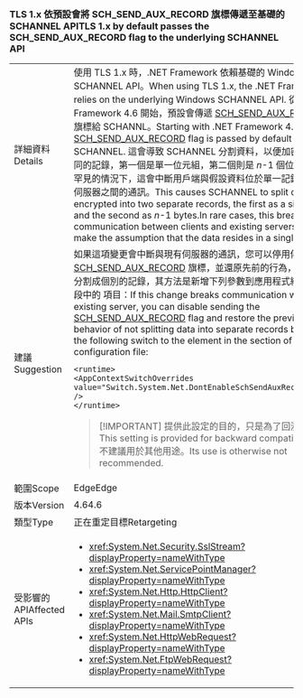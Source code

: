 ### <a name="tls-1x-by-default-passes-the-schsendauxrecord-flag-to-the-underlying-schannel-api"></a><span data-ttu-id="82fa8-101">TLS 1.x 依預設會將 SCH_SEND_AUX_RECORD 旗標傳遞至基礎的 SCHANNEL API</span><span class="sxs-lookup"><span data-stu-id="82fa8-101">TLS 1.x by default passes the SCH_SEND_AUX_RECORD flag to the underlying SCHANNEL API</span></span>

|   |   |
|---|---|
|<span data-ttu-id="82fa8-102">詳細資料</span><span class="sxs-lookup"><span data-stu-id="82fa8-102">Details</span></span>|<span data-ttu-id="82fa8-103">使用 TLS 1.x 時，.NET Framework 依賴基礎的 Windows SCHANNEL API。</span><span class="sxs-lookup"><span data-stu-id="82fa8-103">When using TLS 1.x, the .NET Framework relies on the underlying Windows SCHANNEL API.</span></span> <span data-ttu-id="82fa8-104">從 .NET Framework 4.6 開始，預設會傳遞 [SCH_SEND_AUX_RECORD](https://msdn.microsoft.com/library/windows/desktop/aa379810.aspx) 旗標給 SCHANNL。</span><span class="sxs-lookup"><span data-stu-id="82fa8-104">Starting with .NET Framework 4.6, the [SCH_SEND_AUX_RECORD](https://msdn.microsoft.com/library/windows/desktop/aa379810.aspx) flag is passed by default to SCHANNEL.</span></span> <span data-ttu-id="82fa8-105">這會導致 SCHANNEL 分割資料，以便加密成兩個不同的記錄，第一個是單一位元組，第二個則是 <em>n</em>-1 個位元組。在罕見的情況下，這會中斷用戶端與假設資料位於單一記錄中的現有伺服器之間的通訊。</span><span class="sxs-lookup"><span data-stu-id="82fa8-105">This causes SCHANNEL to split data to be encrypted into two separate records, the first as a single byte and the second as <em>n</em>-1 bytes.In rare cases, this breaks communication between clients and existing servers that make the assumption that the data resides in a single record.</span></span>|
|<span data-ttu-id="82fa8-106">建議</span><span class="sxs-lookup"><span data-stu-id="82fa8-106">Suggestion</span></span>|<span data-ttu-id="82fa8-107">如果這項變更會中斷與現有伺服器的通訊，您可以停用傳送 [SCH_SEND_AUX_RECORD](https://msdn.microsoft.com/library/windows/desktop/aa379810.aspx) 旗標，並還原先前的行為，不將資料分割成個別的記錄，其方法是新增下列參數到應用程式組態檔 [<runtime>](~/docs/framework/configure-apps/file-schema/runtime/runtime-element.md) 區段中的 [<AppContextSwitchOverrides>](~/docs/framework/configure-apps/file-schema/runtime/appcontextswitchoverrides-element.md) 項目：</span><span class="sxs-lookup"><span data-stu-id="82fa8-107">If this change breaks communication with an existing server, you can disable sending the [SCH_SEND_AUX_RECORD](https://msdn.microsoft.com/library/windows/desktop/aa379810.aspx) flag and restore the previous behavior of not splitting data into separate records by adding the following switch to the [<AppContextSwitchOverrides>](~/docs/framework/configure-apps/file-schema/runtime/appcontextswitchoverrides-element.md) element in the [<runtime>](~/docs/framework/configure-apps/file-schema/runtime/runtime-element.md) section of your app configuration file:</span></span><pre><code class="lang-xml">&lt;runtime&gt;&#13;&#10;&lt;AppContextSwitchOverrides&#13;&#10;value=&quot;Switch.System.Net.DontEnableSchSendAuxRecord=true&quot; /&gt;&#13;&#10;&lt;/runtime&gt;&#13;&#10;</code></pre> <blockquote> [!IMPORTANT] <span data-ttu-id="82fa8-108">提供此設定的目的，只是為了回溯相容性。</span><span class="sxs-lookup"><span data-stu-id="82fa8-108">This setting is provided for backward compatibility only.</span></span> <span data-ttu-id="82fa8-109">不建議用於其他用途。</span><span class="sxs-lookup"><span data-stu-id="82fa8-109">Its use is otherwise not recommended.</span></span></blockquote> |
|<span data-ttu-id="82fa8-110">範圍</span><span class="sxs-lookup"><span data-stu-id="82fa8-110">Scope</span></span>|<span data-ttu-id="82fa8-111">Edge</span><span class="sxs-lookup"><span data-stu-id="82fa8-111">Edge</span></span>|
|<span data-ttu-id="82fa8-112">版本</span><span class="sxs-lookup"><span data-stu-id="82fa8-112">Version</span></span>|<span data-ttu-id="82fa8-113">4.6</span><span class="sxs-lookup"><span data-stu-id="82fa8-113">4.6</span></span>|
|<span data-ttu-id="82fa8-114">類型</span><span class="sxs-lookup"><span data-stu-id="82fa8-114">Type</span></span>|<span data-ttu-id="82fa8-115">正在重定目標</span><span class="sxs-lookup"><span data-stu-id="82fa8-115">Retargeting</span></span>|
|<span data-ttu-id="82fa8-116">受影響的 API</span><span class="sxs-lookup"><span data-stu-id="82fa8-116">Affected APIs</span></span>|<ul><li><xref:System.Net.Security.SslStream?displayProperty=nameWithType></li><li><xref:System.Net.ServicePointManager?displayProperty=nameWithType></li><li><xref:System.Net.Http.HttpClient?displayProperty=nameWithType></li><li><xref:System.Net.Mail.SmtpClient?displayProperty=nameWithType></li><li><xref:System.Net.HttpWebRequest?displayProperty=nameWithType></li><li><xref:System.Net.FtpWebRequest?displayProperty=nameWithType></li></ul>|

